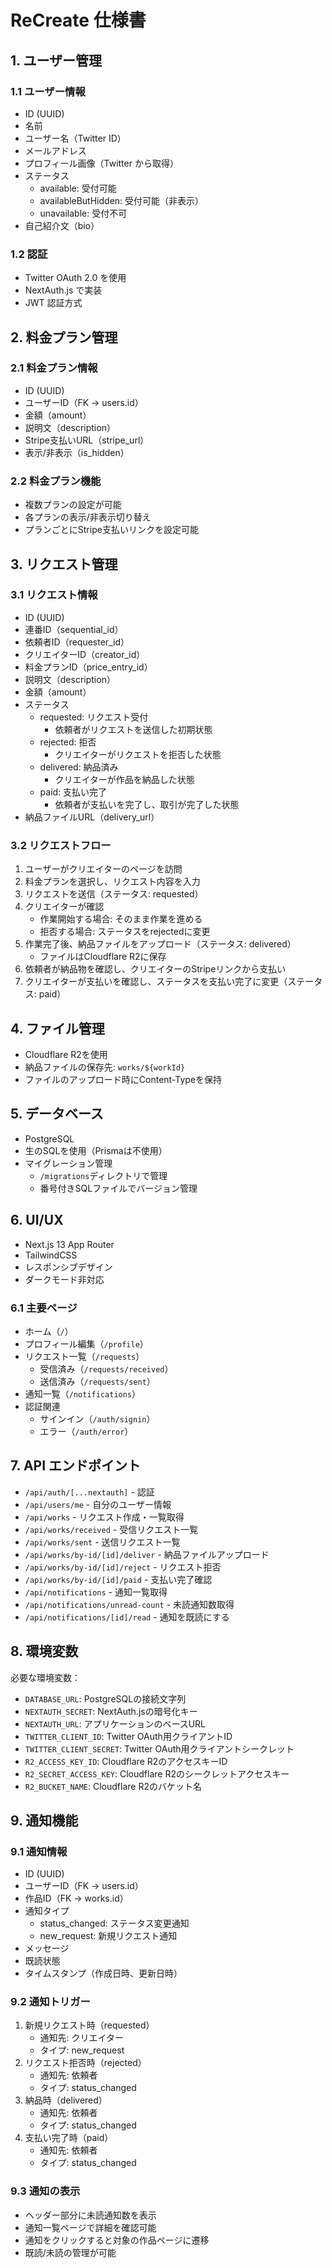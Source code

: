 # ReCreate 仕様書

## 1. ユーザー管理

### 1.1 ユーザー情報
- ID (UUID)
- 名前
- ユーザー名（Twitter ID）
- メールアドレス
- プロフィール画像（Twitter から取得）
- ステータス
  - available: 受付可能
  - availableButHidden: 受付可能（非表示）
  - unavailable: 受付不可
- 自己紹介文（bio）

### 1.2 認証
- Twitter OAuth 2.0 を使用
- NextAuth.js で実装
- JWT 認証方式

## 2. 料金プラン管理

### 2.1 料金プラン情報
- ID (UUID)
- ユーザーID（FK -> users.id）
- 金額（amount）
- 説明文（description）
- Stripe支払いURL（stripe_url）
- 表示/非表示（is_hidden）

### 2.2 料金プラン機能
- 複数プランの設定が可能
- 各プランの表示/非表示切り替え
- プランごとにStripe支払いリンクを設定可能

## 3. リクエスト管理

### 3.1 リクエスト情報
- ID (UUID)
- 連番ID（sequential_id）
- 依頼者ID（requester_id）
- クリエイターID（creator_id）
- 料金プランID（price_entry_id）
- 説明文（description）
- 金額（amount）
- ステータス
  - requested: リクエスト受付
    - 依頼者がリクエストを送信した初期状態
  - rejected: 拒否
    - クリエイターがリクエストを拒否した状態
  - delivered: 納品済み
    - クリエイターが作品を納品した状態
  - paid: 支払い完了
    - 依頼者が支払いを完了し、取引が完了した状態
- 納品ファイルURL（delivery_url）

### 3.2 リクエストフロー
1. ユーザーがクリエイターのページを訪問
2. 料金プランを選択し、リクエスト内容を入力
3. リクエストを送信（ステータス: requested）
4. クリエイターが確認
   - 作業開始する場合: そのまま作業を進める
   - 拒否する場合: ステータスをrejectedに変更
5. 作業完了後、納品ファイルをアップロード（ステータス: delivered）
   - ファイルはCloudflare R2に保存
6. 依頼者が納品物を確認し、クリエイターのStripeリンクから支払い
7. クリエイターが支払いを確認し、ステータスを支払い完了に変更（ステータス: paid）

## 4. ファイル管理
- Cloudflare R2を使用
- 納品ファイルの保存先: `works/${workId}`
- ファイルのアップロード時にContent-Typeを保持

## 5. データベース
- PostgreSQL
- 生のSQLを使用（Prismaは不使用）
- マイグレーション管理
  - `/migrations`ディレクトリで管理
  - 番号付きSQLファイルでバージョン管理

## 6. UI/UX
- Next.js 13 App Router
- TailwindCSS
- レスポンシブデザイン
- ダークモード非対応

### 6.1 主要ページ
- ホーム（`/`）
- プロフィール編集（`/profile`）
- リクエスト一覧（`/requests`）
  - 受信済み（`/requests/received`）
  - 送信済み（`/requests/sent`）
- 通知一覧（`/notifications`）
- 認証関連
  - サインイン（`/auth/signin`）
  - エラー（`/auth/error`）

## 7. API エンドポイント
- `/api/auth/[...nextauth]` - 認証
- `/api/users/me` - 自分のユーザー情報
- `/api/works` - リクエスト作成・一覧取得
- `/api/works/received` - 受信リクエスト一覧
- `/api/works/sent` - 送信リクエスト一覧
- `/api/works/by-id/[id]/deliver` - 納品ファイルアップロード
- `/api/works/by-id/[id]/reject` - リクエスト拒否
- `/api/works/by-id/[id]/paid` - 支払い完了確認
- `/api/notifications` - 通知一覧取得
- `/api/notifications/unread-count` - 未読通知数取得
- `/api/notifications/[id]/read` - 通知を既読にする

## 8. 環境変数
必要な環境変数：
- `DATABASE_URL`: PostgreSQLの接続文字列
- `NEXTAUTH_SECRET`: NextAuth.jsの暗号化キー
- `NEXTAUTH_URL`: アプリケーションのベースURL
- `TWITTER_CLIENT_ID`: Twitter OAuth用クライアントID
- `TWITTER_CLIENT_SECRET`: Twitter OAuth用クライアントシークレット
- `R2_ACCESS_KEY_ID`: Cloudflare R2のアクセスキーID
- `R2_SECRET_ACCESS_KEY`: Cloudflare R2のシークレットアクセスキー
- `R2_BUCKET_NAME`: Cloudflare R2のバケット名 

## 9. 通知機能

### 9.1 通知情報
- ID (UUID)
- ユーザーID（FK -> users.id）
- 作品ID（FK -> works.id）
- 通知タイプ
  - status_changed: ステータス変更通知
  - new_request: 新規リクエスト通知
- メッセージ
- 既読状態
- タイムスタンプ（作成日時、更新日時）

### 9.2 通知トリガー
1. 新規リクエスト時（requested）
   - 通知先: クリエイター
   - タイプ: new_request
2. リクエスト拒否時（rejected）
   - 通知先: 依頼者
   - タイプ: status_changed
3. 納品時（delivered）
   - 通知先: 依頼者
   - タイプ: status_changed
4. 支払い完了時（paid）
   - 通知先: 依頼者
   - タイプ: status_changed

### 9.3 通知の表示
- ヘッダー部分に未読通知数を表示
- 通知一覧ページで詳細を確認可能
- 通知をクリックすると対象の作品ページに遷移
- 既読/未読の管理が可能 